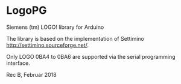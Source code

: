 # LogoPG
Siemens (tm) LOGO! library for Arduino

The library is based on the implementation of Settimino http://settimino.sourceforge.net/. 

Only LOGO 0BA4 to 0BA6 are supported via the serial programming interface.

Rec B, Februar 2018
